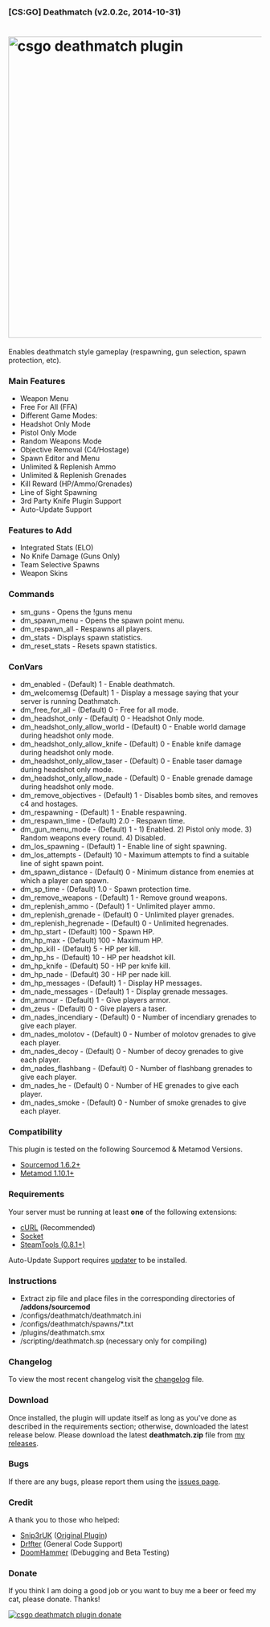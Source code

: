 ### [CS:GO] Deathmatch (v2.0.2c, 2014-10-31)
<a href="http://www.maxximou5.com/"><img src="http://maxximou5.com/sourcemod/assests/img/deathmatch_csgo.png" alt="csgo deathmatch plugin" width="600" /></a>
===============

Enables deathmatch style gameplay (respawning, gun selection, spawn protection, etc).

### Main Features

- Weapon Menu
- Free For All (FFA)
- Different Game Modes:
 - Headshot Only Mode
 - Pistol Only Mode
 - Random Weapons Mode
- Objective Removal (C4/Hostage)
- Spawn Editor and Menu
- Unlimited & Replenish Ammo
- Unlimited & Replenish Grenades
- Kill Reward (HP/Ammo/Grenades)
- Line of Sight Spawning
- 3rd Party Knife Plugin Support
- Auto-Update Support

### Features to Add

- Integrated Stats (ELO)
- No Knife Damage (Guns Only)
- Team Selective Spawns
- Weapon Skins

### Commands

- sm_guns - Opens the !guns menu
- dm_spawn_menu - Opens the spawn point menu.
- dm_respawn_all - Respawns all players.
- dm_stats - Displays spawn statistics.
- dm_reset_stats - Resets spawn statistics.

### ConVars

- dm_enabled - (Default) 1 - Enable deathmatch.
- dm_welcomemsg (Default) 1 - Display a message saying that your server is running Deathmatch.
- dm_free_for_all - (Default) 0 - Free for all mode.
- dm_headshot_only - (Default) 0 - Headshot Only mode.
- dm_headshot_only_allow_world - (Default) 0 - Enable world damage during headshot only mode.
- dm_headshot_only_allow_knife - (Default) 0 - Enable knife damage during headshot only mode.
- dm_headshot_only_allow_taser - (Default) 0 - Enable taser damage during headshot only mode.
- dm_headshot_only_allow_nade - (Default) 0 - Enable grenade damage during headshot only mode.
- dm_remove_objectives - (Default) 1 - Disables bomb sites, and removes c4 and hostages.
- dm_respawning - (Default) 1 - Enable respawning.
- dm_respawn_time - (Default) 2.0 - Respawn time.
- dm_gun_menu_mode - (Default) 1 - 1) Enabled. 2) Pistol only mode. 3) Random weapons every round. 4) Disabled.
- dm_los_spawning - (Default) 1 - Enable line of sight spawning.
- dm_los_attempts - (Default) 10 - Maximum attempts to find a suitable line of sight spawn point.
- dm_spawn_distance - (Default) 0 - Minimum distance from enemies at which a player can spawn.
- dm_sp_time - (Default) 1.0 - Spawn protection time.
- dm_remove_weapons - (Default) 1 - Remove ground weapons.
- dm_replenish_ammo - (Default) 1 - Unlimited player ammo.
- dm_replenish_grenade - (Default) 0 - Unlimited player grenades.
- dm_replenish_hegrenade - (Default) 0 - Unlimited hegrenades.
- dm_hp_start - (Default) 100 - Spawn HP.
- dm_hp_max - (Default) 100 - Maximum HP.
- dm_hp_kill - (Default) 5 - HP per kill.
- dm_hp_hs - (Default) 10 - HP per headshot kill.
- dm_hp_knife - (Default) 50 - HP per knife kill.
- dm_hp_nade - (Default) 30 - HP per nade kill.
- dm_hp_messages - (Default) 1 - Display HP messages.
- dm_nade_messages - (Default) 1 - Display grenade messages.
- dm_armour - (Default) 1 - Give players armor.
- dm_zeus - (Default) 0 - Give players a taser.
- dm_nades_incendiary - (Default) 0 - Number of incendiary grenades to give each player.
- dm_nades_molotov - (Default) 0 - Number of molotov grenades to give each player.
- dm_nades_decoy - (Default) 0 - Number of decoy grenades to give each player.
- dm_nades_flashbang - (Default) 0 - Number of flashbang grenades to give each player.
- dm_nades_he - (Default) 0 - Number of HE grenades to give each player.
- dm_nades_smoke - (Default) 0 - Number of smoke grenades to give each player.

### Compatibility

This plugin is tested on the following Sourcemod & Metamod Versions.

- <a href="http://www.sourcemod.net/snapshots.php">Sourcemod 1.6.2+</a>
- <a href="http://www.sourcemm.net/snapshots">Metamod 1.10.1+</a>

### Requirements

Your server must be running at least **one** of the following extensions:
- <a href="https://forums.alliedmods.net/showthread.php?t=152216">cURL</a> (Recommended)
- <a href="https://forums.alliedmods.net/showthread.php?t=67640">Socket</a>
- <a href="https://forums.alliedmods.net/forumdisplay.php?f=147">SteamTools (0.8.1+)</a>

Auto-Update Support requires <a href="https://forums.alliedmods.net/showthread.php?t=169095">updater</a> to be installed.

### Instructions

- Extract zip file and place files in the corresponding directories of **/addons/sourcemod**
- /configs/deathmatch/deathmatch.ini
- /configs/deathmatch/spawns/*.txt
- /plugins/deathmatch.smx
- /scripting/deathmatch.sp (necessary only for compiling)

### Changelog

To view the most recent changelog visit the <a href="https://github.com/Maxximou5/csgo-deathmatch/blob/master/CHANGELOG.md">changelog</a> file.

### Download

Once installed, the plugin will update itself as long as you've done as described in the requirements section; otherwise, downloaded the latest release below.
Please download the latest **deathmatch.zip** file from <a href="https://github.com/Maxximou5/csgo-deathmatch/releases">my releases</a>.

### Bugs

If there are any bugs, please report them using the <a href="https://github.com/Maxximou5/csgo-deathmatch/issues">issues page</a>.

### Credit

A thank you to those who helped:

- <a href="https://forums.alliedmods.net/member.php?u=187003">Snip3rUK</a> (<a href="https://forums.alliedmods.net/showthread.php?t=189577">Original Plugin</a>)
- <a href="https://forums.alliedmods.net/member.php?u=26021">Dr!fter</a> (General Code Support)
- <a href="http://steamcommunity.com/id/DoomHammer69/">DoomHammer</a> (Debugging and Beta Testing)
 
### Donate

If you think I am doing a good job or you want to buy me a beer or feed my cat, please donate.
Thanks!

<a href="https://www.paypal.com/cgi-bin/webscr?cmd=_s-xclick&hosted_button_id=VSHQ7J8HR95SG"><img src="https://www.paypalobjects.com/en_US/i/btn/btn_donateCC_LG.gif" alt="csgo deathmatch plugin donate"/></a>
